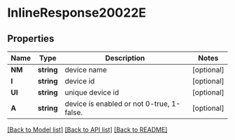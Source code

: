 # InlineResponse20022E

## Properties

Name | Type | Description | Notes
------------ | ------------- | ------------- | -------------
**NM** | **string** | device name | [optional] 
**I** | **string** | device id | [optional] 
**UI** | **string** | unique device id | [optional] 
**A** | **string** | device is enabled or not 0-true, 1-false. | [optional] 

[[Back to Model list]](../README.md#documentation-for-models) [[Back to API list]](../README.md#documentation-for-api-endpoints) [[Back to README]](../README.md)


